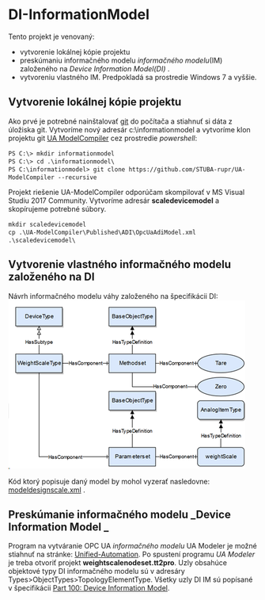 # DI-InformationModel
Tento projekt je venovaný:
- vytvorenie lokálnej kópie projektu 
- preskúmaniu informačného modelu  _informačného modelu_(IM) založeného na _Device Information Model(DI)_ .
- vytvoreniu vlastného IM.
Predpokladá sa prostredie Windows 7 a vyššie.

## Vytvorenie lokálnej kópie projektu 
Ako prvé je potrebné nainštalovať [git](https://www.develves.net/blogs/asd/articles/using-git-with-powershell-on-windows-10/) do počítača a stiahnuť si dáta z úložiska git. 
Vytvoríme nový adresár c:\informationmodel a vytvoríme klon projektu git [UA ModelCompiler](https://github.com/STUBA-rupr/UA-ModelCompiler) cez prostredie _powershell_:
```
PS C:\> mkdir informationmodel
PS C:\> cd .\informationmodel\
PS C:\informationmodel> git clone https://github.com/STUBA-rupr/UA-ModelCompiler --recursive
```
Projekt riešenie UA-ModelCompiler odporúčam skompilovať v MS Visual Studiu 2017 Community.
Vytvoríme adresár **scaledevicemodel** a skopírujeme potrebné súbory.

```
mkdir scaledevicemodel
cp .\UA-ModelCompiler\Published\ADI\OpcUaAdiModel.xml .\scaledevicemodel\
```

## Vytvorenie vlastného informačného modelu založeného na DI
Návrh informačného modelu váhy založeného na špecifikácii DI: 
![Screenshot](weightScaleIM.png)

Kód ktorý popisuje daný model by mohol vyzerať nasledovne: [modeldesignscale.xml](Published\master\WS\modeldesignscale.xml) .


## Preskúmanie informačného modelu _Device Information Model _
Program na vytváranie OPC UA _informačného modelu_ UA Modeler je možné stiahnuť na stránke: [Unified-Automation](https://www.unified-automation.com/products/development-tools/uamodeler.html).
Po spustení programu _UA Modeler_ je treba otvoriť projekt **weightscalenodeset.tt2pro**. Uzly obsahúce objektové typy DI informačného modelu sú v adresáry Types>ObjectTypes>TopologyElementType. Všetky uzly DI IM sú popísané v špecifikácii [Part 100: Device Information Model](https://opcfoundation.org/developer-tools/specifications-unified-architecture/part-100-device-information-model/).
